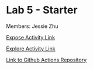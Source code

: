 # Lab 5 - Starter


Members: Jessie Zhu

[Expose Activity Link](https://jesszhu71.github.io/Lab5_Starter/expose)

[Explore Activity Link](https://jesszhu71.github.io/Lab5_Starter/explore)

[Link to Github Actions Repository](https://github.com/jesszhu71/introduction-to-github)
